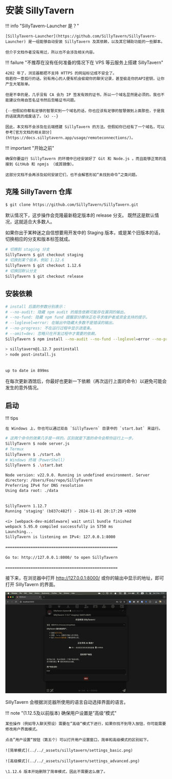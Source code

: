 # 安装 SillyTavern

!!! info "SillyTavern-Launcher 是？"

    [SillyTavern-Launcher](https://github.com/SillyTavern/SillyTavern-Launcher) 是一组能够自动安装 SillyTavern 及其依赖，以及其它辅助功能的一些脚本。

    但介于文档作者没有用过，所以也不会涉及相关内容。

!!! failure "不推荐在没有任何准备的情况下在 VPS 等云服务上搭建 SillyTavern"

    4202 年了，浏览器都把不支持 HTTPS 的网站标记成不安全了。
    倘若你一意孤行的话，别有用心的人便有机会偷窥你的聊天记录，甚至偷走你的API密钥，让你产生大笔账单。

    但是不幸的是，几乎没有 CA 会为 IP 签发有效的证书，所以一个域名显然是必须的。我也不能建议你用自签名证书然后忽略证书问题。

    {--但假如你都有足够的智慧买到一个域名的话，你也应该有足够的智慧做到上面那些，于是我的话就真的成废话了。（x）--}

    因此，本文档不会涉及在云端搭建 SillyTavern 的方法。但假如你已经有了一个域名，可以参考[官方文档的相关部分](https://docs.sillytavern.app/usage/remoteconnections/)。

!!! important "开始之前"

    确保你要运行 SillyTavern 的环境中已经安装好了 Git 和 Node.js 。而且能够正常的连接到 GitHub 和 npmjs （或其镜像）。
    
    这部分文档不会再涉及如何安装它们，也不会解答形如“未找到命令”之类问题。

## 克隆 SillyTavern 仓库

```bash
$ git clone https://github.com/SillyTavern/SillyTavern.git
```

默认情况下，这步操作会克隆最新稳定版本的 release 分支。
既然这是默认情况，这就适合大多数人。

如果你出于某种迷之自信想要用开发中的 Staging 版本，或是某个旧版本的话，切换相应的分支和版本标签就成。

```bash
# 切换到 staging 分支
SillyTavern $ git checkout staging
# 切换到某个版本，例如 1.12.6
SillyTavern $ git checkout 1.12.6
# 切换回默认分支
SillyTavern $ git checkout release
```
## 安装依赖

```bash
# install 后面的参数分别表示：
# --no-audit: 隐藏 npm audit 的报告依赖可能存在漏洞的输出。
# --no-fund: 隐藏 npm fund 提醒部分模块正在寻求维护者或资金支持的提示。
# --loglevel=error: 在输出中隐藏大多数不是错误的输出。
# --no-progress: 不在运行过程中显示进度条。
# --omit=dev: 忽略只在开发过程中才需要的依赖。
SillyTavern $ npm install --no-audit --no-fund --loglevel=error --no-progress --omit=dev
```

```bash title="这是输出"
> sillytavern@1.12.7 postinstall
> node post-install.js


up to date in 899ms
```

在每次更新酒馆后，你最好也更新一下依赖（再次运行上面的命令）以避免可能会发生的意外情况。

## 启动

!!! tips

    在 Windows 上，你也可以通过双击 `SillyTavern` 目录中的 `start.bat` 来运行。

```bash
# 这两个命令的效果几乎是一样的。区别就是下面的命令会帮你运行上一步。
SillyTavern $ node server.js
# Termux
SillyTavern $ ./start.sh
# Windows 终端（PowerShell）
SillyTavern $ .\start.bat
```

```text title="这是输出"
Node version: v22.9.0. Running in undefined environment. Server directory: /Users/Foo/repo/SillyTavern
Preferring IPv4 for DNS resolution
Using data root: ./data


SillyTavern 1.12.7
Running 'staging' (b837c482f) - 2024-11-01 20:17:29 +0200

<i> [webpack-dev-middleware] wait until bundle finished
webpack 5.95.0 compiled successfully in 5750 ms
Launching...
SillyTavern is listening on IPv4: 127.0.0.1:8000

=================================================

Go to: http://127.0.0.1:8000/ to open SillyTavern

=================================================
```

接下来，在浏览器中打开 http://127.0.0.1:8000/ 或你的输出中显示的地址，即可打开 SillyTavern 的界面。

![](../../_assets/sillytavern/interface.png)

SillyTavern 会根据浏览器所使用的语言自动选择界面的语言。

!!! note "(1.12.5及以前版本) 确保用户设置是”高级“模式"

    某些操作（例如导入聊天预设）需要在”高级“模式下进行，如果你找不到导入按钮，你可能需要修改用户界面模式。
    
    点击”用户设置“按钮（第五个）可以打开用户设置窗口，简单和高级模式的区别如下。

    ![简单模式](../../_assets/sillytavern/settings_basic.png)

    ![高级模式](../../_assets/sillytavern/settings_advanced.png)

    \1.12.6 版本开始删除了简单模式，因此不需要这么做了。